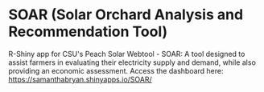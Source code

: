 # SOAR (Solar Orchard Analysis and Recommendation Tool) 
R-Shiny app for CSU's Peach Solar Webtool - SOAR: A tool designed to assist farmers in evaluating their electricity supply and demand, while also providing an economic assessment. Access the dashboard here: https://samanthabryan.shinyapps.io/SOAR/

